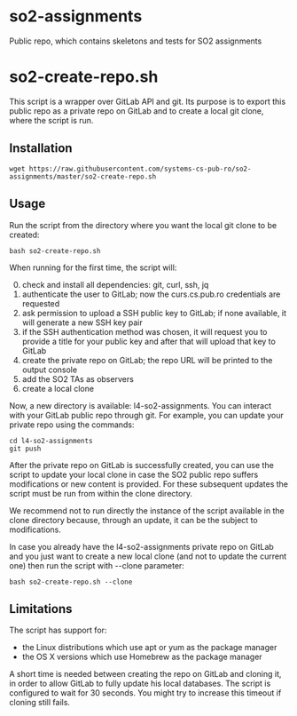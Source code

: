 # so2-assignments
Public repo, which contains skeletons and tests for SO2 assignments

# so2-create-repo.sh

This script is a wrapper over GitLab API and git. Its purpose is to export this public repo as a private repo on GitLab and to create a local git clone, where the script is run.

Installation
------------

    wget https://raw.githubusercontent.com/systems-cs-pub-ro/so2-assignments/master/so2-create-repo.sh

Usage
-----

Run the script from the directory where you want the local git clone to be created:

    bash so2-create-repo.sh

When running for the first time, the script will:

0. check and install all dependencies: git, curl, ssh, jq
0. authenticate the user to GitLab; now the curs.cs.pub.ro credentials are requested
0. ask permission to upload a SSH public key to GitLab; if none available, it will generate a new SSH key pair
0. if the SSH authentication method was chosen, it will request you to provide a title for your public key and after that will upload that key to GitLab
0. create the private repo on GitLab; the repo URL will be printed to the output console
0. add the SO2 TAs as observers
0. create a local clone

Now, a new directory is available: l4-so2-assignments. You can interact with your GitLab public repo through git. For example, you can update your private repo using the commands:

    cd l4-so2-assignments
    git push

After the private repo on GitLab is successfully created, you can use the script to update your local clone in case the SO2 public repo suffers modifications or new content is provided. For these subsequent updates the script must be run from within the clone directory.

We recommend not to run directly the instance of the script available in the clone directory because, through an update, it can be the subject to modifications.

In case you already have the l4-so2-assignments private repo on GitLab and you just want to create a new local clone (and not to update the current one) then run the script with --clone parameter:

    bash so2-create-repo.sh --clone


Limitations
-----------
The script has support for:
- the Linux distributions which use apt or yum as the package manager
- the OS X versions which use Homebrew as the package manager

A short time is needed between creating the repo on GitLab and cloning it, in order to allow GitLab to fully update his local databases. The script is configured to wait for 30 seconds. You might try to increase this timeout if cloning still fails.

